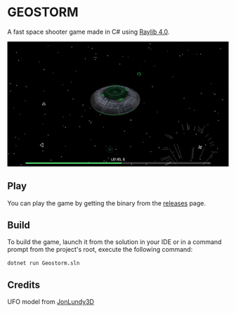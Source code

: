 # GEOSTORM

A fast space shooter game made in C# using [Raylib 4.0](https://www.raylib.com/).

![Gameplay](./gameplay.gif)

## Play

You can play the game by getting the binary from the [releases](https://github.com/vegasword/Geostorm/releases/tag/v1.0.0) page.

## Build

To build the game, launch it from the solution in your IDE or in a command prompt from the project's root, execute the following command:

```shell
dotnet run Geostorm.sln
```

## Credits

UFO model from [JonLundy3D](https://www.turbosquid.com/3d-models/free-3ds-model-flying-saucer/1081073)
